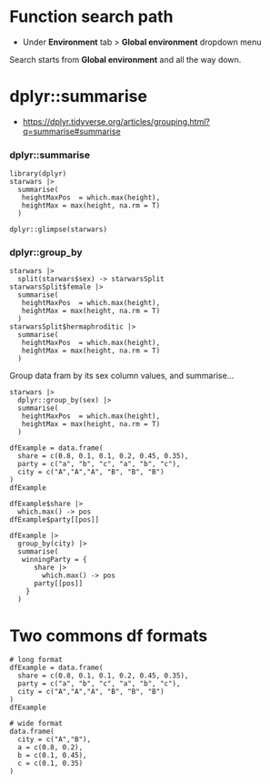 
# Function search path

  * Under **Environment** tab > **Global environment** dropdown menu

Search starts from **Global environment** and all the way down.

# dplyr::summarise

  * <https://dplyr.tidyverse.org/articles/grouping.html?q=summarise#summarise>
  
### dplyr::summarise

```{r}
library(dplyr)
starwars |>
  summarise(
   heightMaxPos  = which.max(height),
   heightMax = max(height, na.rm = T)
  )

dplyr::glimpse(starwars)
```
### dplyr::group_by

```{r}
starwars |>
  split(starwars$sex) -> starwarsSplit
starwarsSplit$female |>
  summarise(
   heightMaxPos  = which.max(height),
   heightMax = max(height, na.rm = T)
  )
starwarsSplit$hermaphroditic |>
  summarise(
   heightMaxPos  = which.max(height),
   heightMax = max(height, na.rm = T)
  )
```

Group data fram by its sex column values, and summarise...

```{r}
starwars |>
  dplyr::group_by(sex) |>
  summarise(
   heightMaxPos  = which.max(height),
   heightMax = max(height, na.rm = T)
  )
```
```{r}
dfExample = data.frame(
  share = c(0.8, 0.1, 0.1, 0.2, 0.45, 0.35),
  party = c("a", "b", "c", "a", "b", "c"),
  city = c("A","A","A", "B", "B", "B")
)
dfExample
```

```{r}
dfExample$share |>
  which.max() -> pos
dfExample$party[[pos]]
```


```{r}
dfExample |>
  group_by(city) |>
  summarise(
   winningParty = {
      share |>
        which.max() -> pos
      party[[pos]]
    }
  )
```

# Two commons df formats


```{r}
# long format
dfExample = data.frame(
  share = c(0.8, 0.1, 0.1, 0.2, 0.45, 0.35),
  party = c("a", "b", "c", "a", "b", "c"),
  city = c("A","A","A", "B", "B", "B")
)
dfExample
```

```{r}
# wide format
data.frame(
  city = c("A","B"),
  a = c(0.8, 0.2),
  b = c(0.1, 0.45),
  c = c(0.1, 0.35)
)
```

